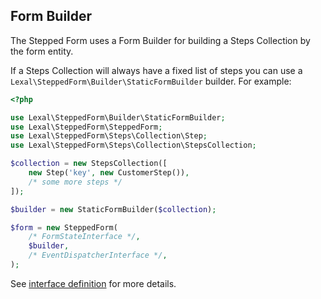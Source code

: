 ## Form Builder

The Stepped Form uses a Form Builder for building a Steps Collection by 
the form entity.

If a Steps Collection will always have a fixed list of steps you can use a
`Lexal\SteppedForm\Builder\StaticFormBuilder` builder. For example:

```php
<?php

use Lexal\SteppedForm\Builder\StaticFormBuilder;
use Lexal\SteppedForm\SteppedForm;
use Lexal\SteppedForm\Steps\Collection\Step;
use Lexal\SteppedForm\Steps\Collection\StepsCollection;

$collection = new StepsCollection([
    new Step('key', new CustomerStep()),
    /* some more steps */
]);

$builder = new StaticFormBuilder($collection);

$form = new SteppedForm(
    /* FormStateInterface */,
    $builder,
    /* EventDispatcherInterface */,
);
```

See [interface definition](../src/Builder/FormBuilderInterface.php)
for more details.